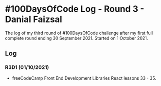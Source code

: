 # #100DaysOfCode Log - Round 3 - Danial Faizsal

The log of my third round of #100DaysOfCode challenge after my first full complete round ending 30 September 2021. Started on 1 October 2021.

## Log

### R3D1 (01/10/2021)

- freeCodeCamp Front End Development Libraries React lessons 33 - 35.